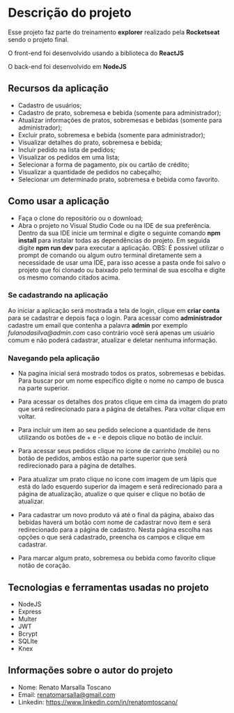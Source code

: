 # Descrição do projeto 

Esse projeto faz parte do treinamento **explorer** realizado pela **Rocketseat** sendo o projeto final.

O front-end foi desenvolvido usando a biblioteca do **ReactJS**

O back-end foi desenvolvido em **NodeJS**

## Recursos da aplicação
* Cadastro de usuários;
* Cadastro de prato, sobremesa e bebida (somente para administrador);
* Atualizar informações de pratos, sobremesas e bebidas (somente para administrador);
* Excluir prato, sobremesa e bebida (somente para administrador);
* Visualizar detalhes do prato, sobremesa e bebida;
* Incluir pedido na lista de pedidos;
* Visualizar os pedidos em uma lista;
* Selecionar a forma de pagamento, pix ou cartão de crédito;
* Visualizar a quantidade de pedidos no cabeçalho;
* Selecionar um determinado prato, sobremesa e bebida como favorito.

## Como usar a aplicação
* Faça o clone do repositório ou o download;
* Abra o projeto no Visual Studio Code ou na IDE de sua preferência. Dentro da sua IDE inicie um terminal e digite o seguinte comando **npm install** para instalar todas as dependências do projeto. Em seguida digite **npm run dev** para executar a aplicação.
OBS: É possivel utilizar o prompt de comando ou algum outro terminal diretamente sem a necessidade de usar uma IDE, para isso acesse a pasta onde foi salvo o projeto que foi clonado ou baixado pelo terminal de sua escolha e digite os mesmo comando citados acima.

### Se cadastrando na aplicação
Ao iniciar a aplicação será mostrada a tela de login, clique em **criar conta** para se cadastrar e depois faça o login. Para acessar como **administrador** cadastre um email que contenha a palavra **admin** por exemplo _fulanodasilva@admin.com_ caso contrário você será apenas um usuário comum e não poderá cadastrar, atualizar e deletar nenhuma informação.

### Navegando pela aplicação
* Na pagina inicial será mostrado todos os pratos, sobremesas e bebidas. Para buscar por um nome específico digite o nome no campo de busca na parte superior.

* Para acessar os detalhes dos pratos clique em cima da imagem do prato que será redirecionado para a página de detalhes. Para voltar clique em voltar.

* Para incluir um item ao seu pedido selecione a quantidade de itens utilizando os botões de + e - e depois clique no botão de incluir.

* Para acessar seus pedidos clique no ícone de carrinho (mobile) ou no botão de pedidos, ambos estão na parte superior que será redirecionado para a página de detalhes.

* Para atualizar um prato clique no ícone com imagem de um lápis que está do lado esquerdo superior da imagem e será redirecionado para a página de atualização, atualize o que quiser e clique no botão de atualizar.

* Para cadastrar um novo produto vá até o final da página, abaixo das bebidas haverá um botão com nome de cadastrar novo item e será redirecionado para a página de cadastro. Nesta página escolha nas opções o que será cadastrado, preencha os campos e clique em cadastrar.

* Para marcar algum prato, sobremesa ou bebida como favorito clique notão de coração.


## Tecnologias e ferramentas usadas no projeto
* NodeJS
* Express
* Multer
* JWT
* Bcrypt
* SQLIte
* Knex

## Informações sobre o autor do projeto
* Nome: Renato Marsalla Toscano
* Email: renatomarsalla@gmail.com
* Linkedin: <https://www.linkedin.com/in/renatomtoscano/>


